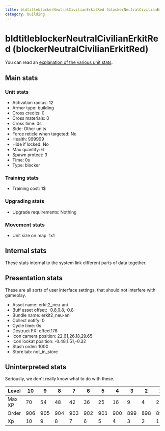 ```yaml
---
title: bldtitleblockerNeutralCivilianErkitRed (blockerNeutralCivilianErkitRed)
category: building
---
```


# bldtitleblockerNeutralCivilianErkitRed (blockerNeutralCivilianErkitRed)

You can read an [explanation  of the various unit stats](unitexplained.md).

## Main stats

### Unit stats

  * Activation radius: 12
  * Armor type: building
  * Cross credits: 0
  * Cross materials: 0
  * Cross time: 0s
  * Side: Other units
  * Force reticle when targeted: No
  * Health: 999999
  * Hide if locked: No
  * Max quantity: 6
  * Spawn protect: 3
  * Time: 0s
  * Type: blocker

### Training stats

  * Training cost: 1$

### Upgrading stats

  * Upgrade requirements: Nothing

### Movement stats

  * Unit size on map: 1x1

## Internal stats

These stats internal to the system link different parts of data together.


## Presentation stats

These are all sorts of user interface settings, that should not interfere with gameplay.

  * Asset name: erkit2_neu-ani
  * Buff asset offset: -0.8,0.8,-0.8
  * Bundle name: erkit2_neu-ani
  * Collect notify: 0
  * Cycle time: 0s
  * Destruct FX: effect176
  * Icon camera position: 22.61,26.18,29.65
  * Icon lookat position: -0.48,1.51,-0.32
  * Stash order: 1000
  * Store tab: not_in_store

## Uninterpreted stats

Seriously, we don't really know what to do with these.

|Level |10 |9  |8  |7  |6  |5  |4  |3  |2  |1  |
|------|---|---|---|---|---|---|---|---|---|---|
|Max XP|70 |54 |48 |42 |36 |25 |16 |9  |4  |2  |
|Order |906|905|904|903|902|901|900|899|898|897|
|Xp    |10 |9  |8  |7  |6  |5  |4  |3  |2  |1  |


